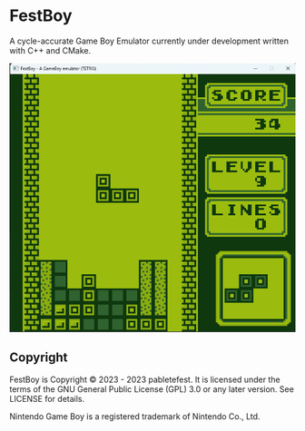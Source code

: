 # FestBoy

A cycle-accurate Game Boy Emulator currently under development written with C++ and CMake.

![screenshot1](docs/Tetris-FestBoy.png)

## Copyright

FestBoy is Copyright © 2023 - 2023 pabletefest.
It is licensed under the terms of the GNU General Public License (GPL) 3.0 or any later version. See LICENSE for details.

Nintendo Game Boy is a registered trademark of Nintendo Co., Ltd.
